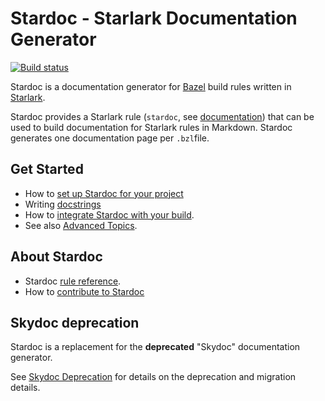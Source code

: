 # Stardoc - Starlark Documentation Generator

[![Build status](https://badge.buildkite.com/d8594eb71e4869c792cce22428b08e03b345f9c65dc603d70b.svg?branch=master)](https://buildkite.com/bazel/stardoc)

Stardoc is a documentation generator for [Bazel](https://bazel.build) build rules
written in [Starlark](https://bazel.build/docs/skylark/index.html).

Stardoc provides a Starlark rule (`stardoc`, see [documentation](docs/stardoc_rule.md)) that can
be used to build documentation for Starlark rules in Markdown. Stardoc generates one documentation
page per `.bzl`file.

## Get Started

* How to [set up Stardoc for your project](docs/getting_started_stardoc.md)
* Writing [docstrings](docs/writing_stardoc.md)
* How to [integrate Stardoc with your build](docs/generating_stardoc.md).
* See also [Advanced Topics](docs/advanced_stardoc_usage.md).

## About Stardoc

* Stardoc [rule reference](docs/stardoc_rule.md).
* How to [contribute to Stardoc](docs/contributing.md)

## Skydoc deprecation

Stardoc is a replacement for the **deprecated** "Skydoc" documentation generator.

See [Skydoc Deprecation](docs/skydoc_deprecation.md) for
details on the deprecation and migration details.

